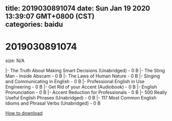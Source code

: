 
title: 2019030891074
date: Sun Jan 19 2020 13:39:07 GMT+0800 (CST)    
categories: baidu
---

# 2019030891074
size: N/A
 
 
|- The Truth About Making Smart Decisions (Unabridged) - 0 B
|- The Sting Man - Inside Abscam - 0 B
|- The Laws of Human Nature - 0 B
|- Singing and Communicating in English - 0 B
|- Professional English in Use Engineering - 0 B
|- Get Rid of your Accent (Audiobook) - 0 B
|- English Pronunciation - 0 B
|- Accent Reduction for Professionals - 0 B
|- 500 Really Useful English Phrases (Unabridged) - 0 B
|- 117 Most Common English Idioms and Phrasal Verbs (Unabridged) - 0 B

[How to download](https://bpcam.bemobtrk.com/go/2ceec3aa-1ca2-46d6-b9ff-aaa5c184517c?jno=2036)